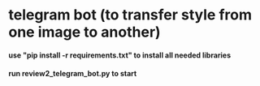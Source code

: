 # telegram bot (to transfer style from one image to another)
#### use "pip install -r requirements.txt" to install all needed libraries
#### run review2_telegram_bot.py to start
